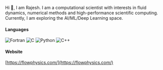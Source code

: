 Hi 👋, I am Rajesh. I am a computational scientist with interests in fluid dynamics, numerical methods and high-performance scientific computing. Currently, I am exploring the AI/ML/Deep Learning space. 

#### Languages
![Fortran](https://img.shields.io/badge/-Fortran-734f96?&logo=Fortran)
![C](https://img.shields.io/badge/-C-888?&logo=C&logoColor=fff)
![Python](https://img.shields.io/badge/-Python-4B8BBE?&logo=Python&logoColor=fff)
![C++](https://img.shields.io/badge/-C++-00599C?&logo=c%2b%2b)

#### Website
[https://flowphysics.com/](https://flowphysics.com/)

<!--
**rajesh-ae/rajesh-ae** is a ✨ _special_ ✨ repository because its `README.md` (this file) appears on your GitHub profile.

Here are some ideas to get you started:

- 🔭 I’m currently working on ...
- 🌱 I’m currently learning ...
- 👯 I’m looking to collaborate on ...
- 🤔 I’m looking for help with ...
- 💬 Ask me about ...
- 📫 How to reach me: ...
- 😄 Pronouns: ...
- ⚡ Fun fact: ...
-->
